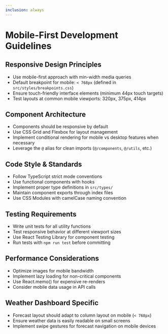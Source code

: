 ```yaml
---
inclusion: always
---
```


# Mobile-First Development Guidelines

## Responsive Design Principles

- Use mobile-first approach with min-width media queries
- Default breakpoint for mobile: `< 768px` (defined in `src/styles/breakpoints.css`)
- Ensure touch-friendly interface elements (minimum 44px touch targets)
- Test layouts at common mobile viewports: 320px, 375px, 414px

## Component Architecture

- Components should be responsive by default
- Use CSS Grid and Flexbox for layout management
- Implement conditional rendering for mobile vs desktop features when necessary
- Leverage the `@` alias for clean imports (`@/components`, `@/utils`, etc.)

## Code Style & Standards

- Follow TypeScript strict mode conventions
- Use functional components with hooks
- Implement proper type definitions in `src/types/`
- Maintain component exports through index files
- Use CSS Modules with camelCase naming convention

## Testing Requirements

- Write unit tests for all utility functions
- Test responsive behavior at different viewport sizes
- Use React Testing Library for component testing
- Run tests with `npm run test` before committing

## Performance Considerations

- Optimize images for mobile bandwidth
- Implement lazy loading for non-critical components
- Use React.memo() for expensive re-renders
- Consider mobile data usage in API calls

## Weather Dashboard Specific

- Forecast layout should adapt to column layout on mobile (`< 768px`)
- Ensure weather data is easily readable on small screens
- Implement swipe gestures for forecast navigation on mobile devices
